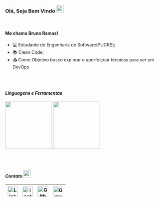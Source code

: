### Olá, Seja Bem Vindo <img src="https://github.com/TheDudeThatCode/TheDudeThatCode/blob/master/Assets/Hi.gif" width="24px">
<br>

#### Me chamo Bruno Ramos!

- 💻 Estudante de Engenharia de Software(PUCRS);
- 📚 Clean Code;
- 📤 Como Objetivo busco explorar e aperfeiçoar técnicas para ser um DevOps

<br><br>
#### *Linguagens e Ferramentas*

<a href="https://github.com/bramos013">
    <img height="150em" src="https://github-readme-stats.vercel.app/api?username=bramos013&show_icons=true&theme=dark" />
</a>
<a href="https://github.com/bramos013">
    <img height="150em" src="https://github-readme-stats.vercel.app/api/top-langs/?username=bramos013&theme=dark&layout=compact%22" />
</a>

<br><br>
#### *Contato* <img src="https://github.com/TheDudeThatCode/TheDudeThatCode/blob/master/Assets/Handshake.gif" height="24px">

| [<img src="https://github.com/TheDudeThatCode/TheDudeThatCode/blob/master/Assets/Linkedin.svg" alt="Linkedin Logo" width="32">](https://www.linkedin.com/in/sr1bramos/) | [<img src="https://github.com/TheDudeThatCode/TheDudeThatCode/blob/master/Assets/Instagram.svg" alt="instagram logo" width="32">](https://www.instagram.com/sr1bramos/) | [<img src="https://cdn.svgporn.com/logos/github-icon.svg" alt="Github logo" width="34">](https://github.com/bramos013) | [<img src="https://github.com/TheDudeThatCode/TheDudeThatCode/blob/master/Assets/Gmail.svg" alt="Gmail logo" height="32">](mailto:brunoramos013@gmail.com)
|:---:|:---:|:---:|:---:|
